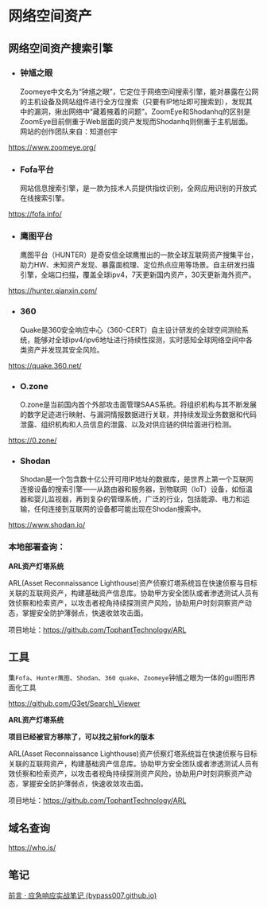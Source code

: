 # 网络空间资产

## 网络空间资产搜索引擎

*   ### 钟馗之眼

    Zoomeye中文名为“钟馗之眼”，它定位于网络空间搜索引擎，能对暴露在公网的主机设备及网站组件进行全方位搜索（只要有IP地址即可搜索到），发现其中的漏洞，揪出网络中“藏着掖着的问题”。ZoomEye和Shodanhq的区别是ZoomEye目前侧重于Web层面的资产发现而Shodanhq则侧重于主机层面。网站的创作团队来自：知道创宇

https://www.zoomeye.org/

*   ### Fofa平台

    网站信息搜索引擎，是一款为技术人员提供指纹识别，全网应用识别的开放式在线搜索引擎。

https://fofa.info/

*   ### 鹰图平台

    鹰图平台（HUNTER）是奇安信全球鹰推出的一款全球互联网资产搜集平台，助力HW、未知资产发现、暴露面梳理、定位热点应用等场景。自主研发扫描引擎，全端口扫描，覆盖全球ipv4，7天更新国内资产，30天更新海外资产。

https://hunter.qianxin.com/

*   ### 360

    Quake是360安全响应中心（360-CERT）自主设计研发的全球空间测绘系统，能够对全球ipv4/ipv6地址进行持续性探测，实时感知全球网络空间中各类资产并发现其安全风险。

https://quake.360.net/

*   ### O.zone

    O.zone是当前国内首个外部攻击面管理SAAS系统。将组织机构与其不断发展的数字足迹进行映射、与漏洞情报数据进行关联，并持续发现业务数据和代码泄露、组织机构和人员信息的泄露、以及对供应链的供给面进行检测。

https://0.zone/

*   ### Shodan

    Shodan是一个包含数十亿公开可用IP地址的数据库，是世界上第一个互联网连接设备的搜索引擎——从路由器和服务器，到物联网（loT）设备，如恒温器和婴儿监视器，再到复杂的管理系统，广泛的行业，包括能源、电力和运输，任何连接到互联网的设备都可能出现在Shodan搜索中。

https://www.shodan.io/

### 本地部署查询：

**ARL资产灯塔系统**

ARL(Asset Reconnaissance Lighthouse)资产侦察灯塔系统旨在快速侦察与目标关联的互联网资产，构建基础资产信息库。协助甲方安全团队或者渗透测试人员有效侦察和检索资产，以攻击者视角持续探测资产风险，协助用户时刻洞察资产动态，掌握安全防护薄弱点，快速收敛攻击面。

项目地址：https://github.com/TophantTechnology/ARL

## 工具

集`Fofa`、`Hunter鹰图`、`Shodan`、`360 quake`、`Zoomeye`钟馗之眼为一体的gui图形界面化工具

https://github.com/G3et/Search\_Viewer

**ARL资产灯塔系统**

**项目已经被官方移除了，可以找之前fork的版本**

ARL(Asset Reconnaissance Lighthouse)资产侦察灯塔系统旨在快速侦察与目标关联的互联网资产，构建基础资产信息库。协助甲方安全团队或者渗透测试人员有效侦察和检索资产，以攻击者视角持续探测资产风险，协助用户时刻洞察资产动态，掌握安全防护薄弱点，快速收敛攻击面。

项目地址：https://github.com/TophantTechnology/ARL

## 域名查询

https://who.is/

## 笔记

[前言 · 应急响应实战笔记 (bypass007.github.io)](https://bypass007.github.io/Emergency-Response-Notes/)
